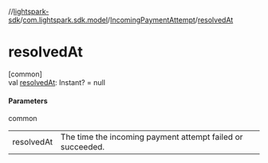 //[lightspark-sdk](../../../index.md)/[com.lightspark.sdk.model](../index.md)/[IncomingPaymentAttempt](index.md)/[resolvedAt](resolved-at.md)

# resolvedAt

[common]\
val [resolvedAt](resolved-at.md): Instant? = null

#### Parameters

common

| | |
|---|---|
| resolvedAt | The time the incoming payment attempt failed or succeeded. |
